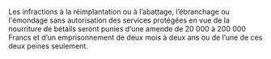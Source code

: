 Les infractions à la réimplantation ou à l’abattage, l’ébranchage ou l'émondage sans autorisation des services protégées en vue de la nourriture de bétails seront punies d’une amende de 20 000 à 200 000 Francs et d’un emprisonnement de deux mois à deux ans ou de l’une de ces deux peines seulement.